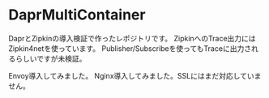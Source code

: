 # DaprMultiContainer

DaprとZipkinの導入検証で作ったレポジトリです。
ZipkinへのTrace出力にはZipkin4netを使っています。
Publisher/Subscribeを使ってもTraceに出力されるらしいですが未検証。

Envoy導入してみました。
Nginx導入してみました。SSLにはまだ対応していません。
